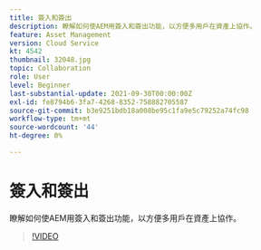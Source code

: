 ```yaml
---
title: 簽入和簽出
description: 瞭解如何使AEM用簽入和簽出功能，以方便多用戶在資產上協作。
feature: Asset Management
version: Cloud Service
kt: 4542
thumbnail: 32048.jpg
topic: Collaboration
role: User
level: Beginner
last-substantial-update: 2021-09-30T00:00:00Z
exl-id: fe8794b6-3fa7-4268-8352-758882705587
source-git-commit: b3e9251bdb18a008be95c1fa9e5c79252a74fc98
workflow-type: tm+mt
source-wordcount: '44'
ht-degree: 0%

---
```


# 簽入和簽出

瞭解如何使AEM用簽入和簽出功能，以方便多用戶在資產上協作。

>[!VIDEO](https://video.tv.adobe.com/v/32048?quality=12&learn=on)
